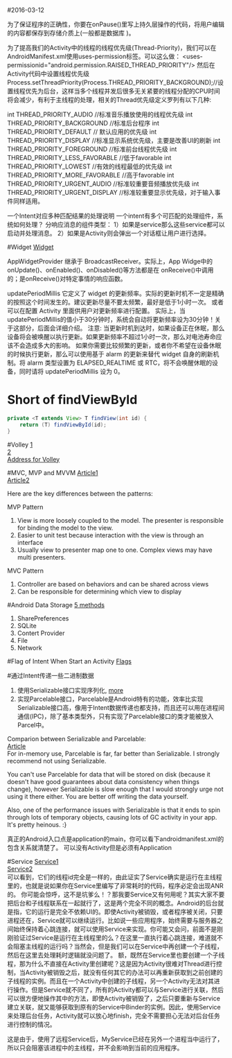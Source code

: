 #2016-03-12

为了保证程序的正确性，你要在onPause()里写上持久层操作的代码，将用户编辑的内容都保存到存储介质上(一般都是数据库 )。  

为了提高我们的Activity中的线程的线程优先级(Thread-Priority)，我们可以在AndroidManifest.xml使用uses-permission标签。可以这么做：
  <uses-permissionid="android.permission.RAISED_THREAD_PRIORITY"/>
然后在Activity代码中设置线程优先级
Process.setThreadPriority(Process.THREAD_PRIORITY_BACKGROUND);//设置线程优先为后台，这样当多个线程并发后很多无关紧要的线程分配的CPU时间将会减少，有利于主线程的处理，相关的Thread优先级定义罗列有以下几种:
 
int THREAD_PRIORITY_AUDIO //标准音乐播放使用的线程优先级
int THREAD_PRIORITY_BACKGROUND //标准后台程序
int THREAD_PRIORITY_DEFAULT // 默认应用的优先级
int THREAD_PRIORITY_DISPLAY //标准显示系统优先级，主要是改善UI的刷新
int THREAD_PRIORITY_FOREGROUND //标准前台线程优先级
int THREAD_PRIORITY_LESS_FAVORABLE //低于favorable
int THREAD_PRIORITY_LOWEST //有效的线程最低的优先级
int THREAD_PRIORITY_MORE_FAVORABLE //高于favorable
int THREAD_PRIORITY_URGENT_AUDIO //标准较重要音频播放优先级
int THREAD_PRIORITY_URGENT_DISPLAY //标准较重要显示优先级，对于输入事件同样适用。  

一个Intent对应多种匹配结果的处理说明
 一个intent有多个可匹配的处理组件，系统如何处理？
分响应消息的组件类型：
1）如果是service那么这些service都可以启动并处理消息。
2）如果是Activity则会弹出一个对话框让用户进行选择。  

#Widget
[Widget](http://www.cnblogs.com/skywang12345/p/3158310.html)

AppWidgetProvider 继承于 BroadcastReceiver。实际上，App Widge中的onUpdate()、onEnabled()、onDisabled()等方法都是在 onReceive()中调用的；是onReceive()对特定事情的响应函数。

updatePeriodMillis 
  它定义了 widget 的更新频率。实际的更新时机不一定是精确的按照这个时间发生的。建议更新尽量不要太频繁，最好是低于1小时一次。 或者可以在配置 Activity 里面供用户对更新频率进行配置。 实际上，当updatePeriodMillis的值小于30分钟时，系统会自动将更新频率设为30分钟！关于这部分，后面会详细介绍。
  注意: 当更新时机到达时，如果设备正在休眠，那么设备将会被唤醒以执行更新。如果更新频率不超过1小时一次，那么对电池寿命应该不会造成多大的影响。 如果你需要比较频繁的更新，或者你不希望在设备休眠的时候执行更新，那么可以使用基于 alarm 的更新来替代 widget 自身的刷新机制。将 alarm 类型设置为 ELAPSED_REALTIME 或 RTC，将不会唤醒休眠的设备，同时请将 updatePeriodMillis 设为 0。  
  
# Short of findViewById
```java
private <T extends View> T findView(int id) {
    return (T) findViewById(id);
}
```

#Volley
[1](http://blog.csdn.net/guolin_blog/article/details/17482095)  
[2](http://blog.csdn.net/guolin_blog/article/details/17482165)  
[Address for Volley](https://github.com/mcxiaoke/android-volley) 

#MVC, MVP and MVVM
[Article1](http://www.cnblogs.com/indream/p/3602348.html)  
[Article2](http://www.infragistics.com/community/blogs/todd_snyder/archive/2007/10/17/mvc-or-mvp-pattern-whats-the-difference.aspx)  

Here are the key differences between the patterns:

MVP Pattern  
1. View is more loosely coupled to the model. The presenter is responsible for binding the model to the view.  
2. Easier to unit test because interaction with the view is through an interface  
3. Usually view to presenter map one to one. Complex views may have multi presenters.  

MVC Pattern  
1. Controller are based on behaviors and can be shared across views  
2. Can be responsible for determining which view to display  

#Android Data Storage
[5 methods](http://developer.android.com/intl/zh-cn/guide/topics/data/data-storage.html)  
1. SharePreferences
2. SQLite
3. Contert Provider
4. File
5. Network

#Flag of Intent When Start an Activity
[Flags](http://blog.sina.com.cn/s/blog_a1300525010174ov.html)  

#通过Intent传递一些二进制数据
1. 使用Serializable接口实现序列化, [more](http://www.cnblogs.com/chenfei0801/archive/2013/04/05/3001149.html)
2. 实现Parcelable接口，Parcelable是Android特有的功能，效率比实现Serializable接口高，像用于Intent数据传递也都支持，而且还可以用在进程间通信(IPC)，除了基本类型外，只有实现了Parcelable接口的类才能被放入Parcel中。

Comparion between Serializable and Parcelable:  
[Article](http://www.developerphil.com/parcelable-vs-serializable/)  
For in-memory use, Parcelable is far, far better than Serializable. I strongly recommend not using Serializable.

You can't use Parcelable for data that will be stored on disk (because it doesn't have good guarantees about data consistency when things change), however Serializable is slow enough that I would strongly urge not using it there either. You are better off writing the data yourself.

Also, one of the performance issues with Serializable is that it ends to spin through lots of temporary objects, causing lots of GC activity in your app. It's pretty heinous. :}

 真正的Android入口点是application的main，你可以看下androidmanifest.xml的包含关系就清楚了。 可以没有Activity但是必须有Application
 
 #Service
[Service1](http://blog.csdn.net/guolin_blog/article/details/11952435)  
[Service2](http://blog.csdn.net/guolin_blog/article/details/9797169)  
可以看到，它们的线程id完全是一样的，由此证实了Service确实是运行在主线程里的，也就是说如果你在Service里编写了非常耗时的代码，程序必定会出现ANR的。
你可能会惊呼，这不是坑爹么！？那我要Service又有何用呢？其实大家不要把后台和子线程联系在一起就行了，这是两个完全不同的概念。Android的后台就是指，它的运行是完全不依赖UI的。即使Activity被销毁，或者程序被关闭，只要进程还在，Service就可以继续运行。比如说一些应用程序，始终需要与服务器之间始终保持着心跳连接，就可以使用Service来实现。你可能又会问，前面不是刚刚验证过Service是运行在主线程里的么？在这里一直执行着心跳连接，难道就不会阻塞主线程的运行吗？当然会，但是我们可以在Service中再创建一个子线程，然后在这里去处理耗时逻辑就没问题了。
额，既然在Service里也要创建一个子线程，那为什么不直接在Activity里创建呢？这是因为Activity很难对Thread进行控制，当Activity被销毁之后，就没有任何其它的办法可以再重新获取到之前创建的子线程的实例。而且在一个Activity中创建的子线程，另一个Activity无法对其进行操作。但是Service就不同了，所有的Activity都可以与Service进行关联，然后可以很方便地操作其中的方法，即使Activity被销毁了，之后只要重新与Service建立关联，就又能够获取到原有的Service中Binder的实例。因此，使用Service来处理后台任务，Activity就可以放心地finish，完全不需要担心无法对后台任务进行控制的情况。

这是由于，使用了远程Service后，MyService已经在另外一个进程当中运行了，所以只会阻塞该进程中的主线程，并不会影响到当前的应用程序。




